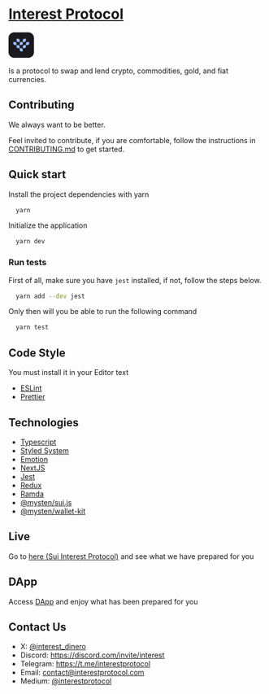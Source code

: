 # [Interest Protocol](https://www.interestprotocol.com/)

 <p> <img width="50px"height="50px" src="./public/logo.png" /></p> Is a protocol to swap and lend crypto, commodities, gold, and fiat currencies.

## Contributing

We always want to be better.

Feel invited to contribute, if you are comfortable, follow the instructions in [CONTRIBUTING.md](./CONTRIBUTING.md) to get started.

## Quick start

Install the project dependencies with yarn

```bash
  yarn
```

Initialize the application

```bash
  yarn dev
```

### Run tests

First of all, make sure you have `jest` installed, if not, follow the steps below.

```bash
  yarn add --dev jest
```

Only then will you be able to run the following command

```bash
  yarn test
```

## Code Style

You must install it in your Editor text

- [ESLint](https://marketplace.visualstudio.com/items?itemName=dbaeumer.vscode-eslint)
- [Prettier](https://marketplace.visualstudio.com/items?itemName=esbenp.prettier-vscode)

## Technologies

- [Typescript](https://typescriptlang.org)
- [Styled System](https://styled-system.com)
- [Emotion](https://emotion.sh/docs/introduction)
- [NextJS](https://nextjs.org/docs/getting-started)
- [Jest](https://jestjs.io)
- [Redux](https://redux.js.org/)
- [Ramda](https://ramdajs.com/)
- [@mysten/sui.js](https://www.npmjs.com/package/@mysten/sui.js)
- [@mysten/wallet-kit](https://www.npmjs.com/package/@mysten/wallet-kit)

## Live

Go to [here (Sui Interest Protocol)](https://sui.interestprotocol.com/) and see what we have prepared for you

## DApp

Access [DApp](https://sui.interestprotocol.com/dapp/dex) and enjoy what has been prepared for you

## Contact Us

- X: [@interest_dinero](https://x.com/interest_dinero)
- Discord: https://discord.com/invite/interest
- Telegram: https://t.me/interestprotocol
- Email: [contact@interestprotocol.com](mailto:contact@interestprotocol.com)
- Medium: [@interestprotocol](https://medium.com/@interestprotocol)
